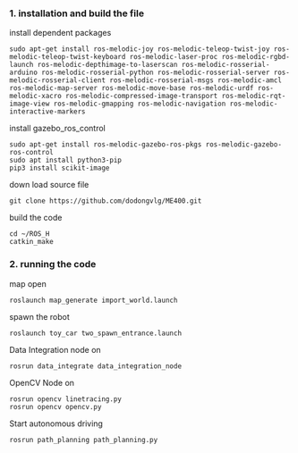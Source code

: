 ### 1. installation and build the file

install dependent packages
```
sudo apt-get install ros-melodic-joy ros-melodic-teleop-twist-joy ros-melodic-teleop-twist-keyboard ros-melodic-laser-proc ros-melodic-rgbd-launch ros-melodic-depthimage-to-laserscan ros-melodic-rosserial-arduino ros-melodic-rosserial-python ros-melodic-rosserial-server ros-melodic-rosserial-client ros-melodic-rosserial-msgs ros-melodic-amcl ros-melodic-map-server ros-melodic-move-base ros-melodic-urdf ros-melodic-xacro ros-melodic-compressed-image-transport ros-melodic-rqt-image-view ros-melodic-gmapping ros-melodic-navigation ros-melodic-interactive-markers

```

install gazebo_ros_control
```
sudo apt-get install ros-melodic-gazebo-ros-pkgs ros-melodic-gazebo-ros-control
sudo apt install python3-pip
pip3 install scikit-image
```
down load source file
```
git clone https://github.com/dodongvlg/ME400.git
```
build the code
```
cd ~/ROS_H
catkin_make
```


### 2. running the code

map open
```
roslaunch map_generate import_world.launch
```
spawn the robot
```
roslaunch toy_car two_spawn_entrance.launch
```
Data Integration node on
```
rosrun data_integrate data_integration_node
```
OpenCV Node on
```
rosrun opencv linetracing.py
rosrun opencv opencv.py
```
Start autonomous driving
```
rosrun path_planning path_planning.py
```
